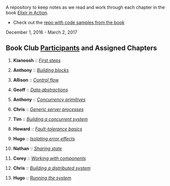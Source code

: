A repository to keep notes as we read and work through each chapter in the book [Elixir in Action](https://www.manning.com/books/elixir-in-action).

* Check out the [repo with code samples from the book](https://github.com/sasa1977/elixir-in-action/tree/post-release-updates)

December 1, 2016 - March 2, 2017

## Book Club [Participants](people.md) and Assigned Chapters

1. **Kianoosh** :: [*First steps*](chapter_1_notes.md)

2. **Anthony** :: [*Building blocks*](chapter_2_notes.md)

3. **Allison** :: [*Control flow*](chapter_3_notes.md)

4. **Geoff** :: [*Data abstractions*](chapter_4_notes.md)

5. **Anthony** :: [*Concurrency primitives*](chapter_5_notes.md)

6. **Chris** :: [*Generic server processes*](chapter_6_notes.md)

7. **Tim** :: [*Building a concurrent system*](chapter_7_notes.md)

8. **Howard** :: [*Fault-tolerance basics*](chapter_8_notes.md)

9. **Hugo** :: [*Isolating error effects*](chapter_9_notes.md)

10. **Nathan** :: [*Sharing state*](chapter_10_notes.md)

11. **Corey** :: [*Working with components*](chapter_11_notes.md)

12. **Chris** :: [*Building a distributed system*](chapter_12_notes.md)

13. **Hugo** :: [*Running the system*](chapter_13_notes.md)
